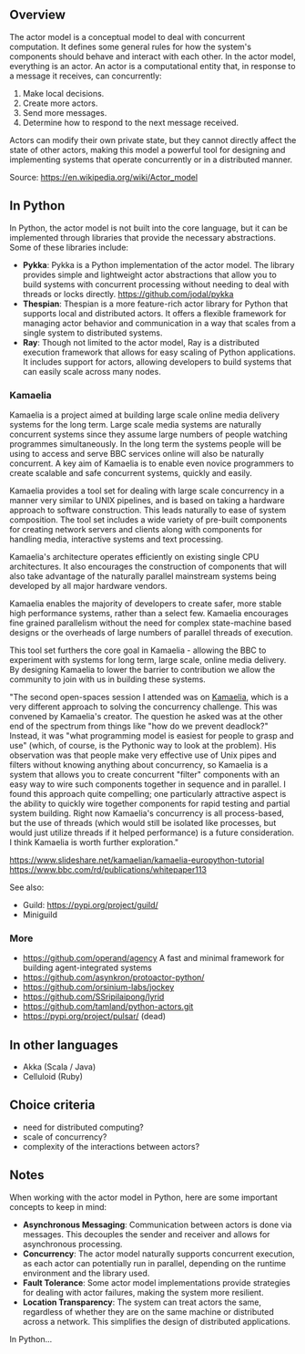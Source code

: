 ## Overview

The actor model is a conceptual model to deal with concurrent computation. It defines some general rules for how the system's components should behave and interact with each other. In the actor model, everything is an actor. An actor is a computational entity that, in response to a message it receives, can concurrently:

1. Make local decisions.
2. Create more actors.
3. Send more messages.
4. Determine how to respond to the next message received.

Actors can modify their own private state, but they cannot directly affect the state of other actors, making this model a powerful tool for designing and implementing systems that operate concurrently or in a distributed manner.

Source: <https://en.wikipedia.org/wiki/Actor_model>
## In Python

In Python, the actor model is not built into the core language, but it can be implemented through libraries that provide the necessary abstractions. Some of these libraries include:

- **Pykka**: Pykka is a Python implementation of the actor model. The library provides simple and lightweight actor abstractions that allow you to build systems with concurrent processing without needing to deal with threads or locks directly. <https://github.com/jodal/pykka>
- **Thespian**: Thespian is a more feature-rich actor library for Python that supports local and distributed actors. It offers a flexible framework for managing actor behavior and communication in a way that scales from a single system to distributed systems.
- **Ray**: Though not limited to the actor model, Ray is a distributed execution framework that allows for easy scaling of Python applications. It includes support for actors, allowing developers to build systems that can easily scale across many nodes.

### Kamaelia

Kamaelia is a project aimed at building large scale online media delivery systems for the long term. Large scale media systems are naturally concurrent systems since they assume large numbers of people watching programmes simultaneously. In the long term the systems people will be using to access and serve BBC services online will also be naturally concurrent. A key aim of Kamaelia is to enable even novice programmers to create scalable and safe concurrent systems, quickly and easily.

Kamaelia provides a tool set for dealing with large scale concurrency in a manner very similar to UNIX pipelines, and is based on taking a hardware approach to software construction. This leads naturally to ease of system composition. The tool set includes a wide variety of pre-built components for creating network servers and clients along with components for handling media, interactive systems and text processing.

Kamaelia's architecture operates efficiently on existing single CPU architectures. It also encourages the construction of components that will also take advantage of the naturally parallel mainstream systems being developed by all major hardware vendors.

Kamaelia enables the majority of developers to create safer, more stable high performance systems, rather than a select few. Kamaelia encourages fine grained parallelism without the need for complex state-machine based designs or the overheads of large numbers of parallel threads of execution.

This tool set furthers the core goal in Kamaelia - allowing the BBC to experiment with systems for long term, large scale, online media delivery. By designing Kamaelia to lower the barrier to contribution we allow the community to join with us in building these systems.

"The second open-spaces session I attended was on [Kamaelia](http://www.kamaelia.org/Home), which is a very different approach to solving the concurrency challenge. This was convened by Kamaelia's creator. The question he asked was at the other end of the spectrum from things like "how do we prevent deadlock?" Instead, it was "what programming model is easiest for people to grasp and use" (which, of course, is the Pythonic way to look at the problem). His observation was that people make very effective use of Unix pipes and filters without knowing anything about concurrency, so Kamaelia is a system that allows you to create concurrent "filter" components with an easy way to wire such components together in sequence and in parallel. I found this approach quite compelling; one particularly attractive aspect is the ability to quickly wire together components for rapid testing and partial system building. Right now Kamaelia's concurrency is all process-based, but the use of threads (which would still be isolated like processes, but would just utilize threads if it helped performance) is a future consideration. I think Kamaelia is worth further exploration."

https://www.slideshare.net/kamaelian/kamaelia-europython-tutorial
https://www.bbc.com/rd/publications/whitepaper113

See also:

- Guild: https://pypi.org/project/guild/
- Miniguild

### More

- https://github.com/operand/agency A fast and minimal framework for building agent-integrated systems
- https://github.com/asynkron/protoactor-python/
- https://github.com/orsinium-labs/jockey
- https://github.com/SSripilaipong/lyrid
- https://github.com/tamland/python-actors.git
- https://pypi.org/project/pulsar/ (dead)

## In other languages

- Akka (Scala / Java)
- Celluloid (Ruby)

## Choice criteria

- need for distributed computing?
- scale of concurrency?
- complexity of the interactions between actors?

## Notes

When working with the actor model in Python, here are some important concepts to keep in mind:

- **Asynchronous Messaging**: Communication between actors is done via messages. This decouples the sender and receiver and allows for asynchronous processing.
- **Concurrency**: The actor model naturally supports concurrent execution, as each actor can potentially run in parallel, depending on the runtime environment and the library used.
- **Fault Tolerance**: Some actor model implementations provide strategies for dealing with actor failures, making the system more resilient.
- **Location Transparency**: The system can treat actors the same, regardless of whether they are on the same machine or distributed across a network. This simplifies the design of distributed applications.




In Python...



